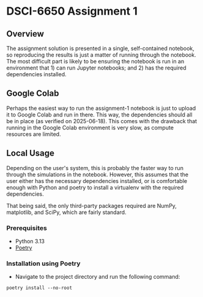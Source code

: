 # DSCI-6650 Assignment 1

## Overview

The assignment solution is presented in a single, self-contained notebook, so reproducing the results is just a matter of running through the notebook. The most difficult part is likely to be ensuring the notebook is run in an environment that 1) can run Jupyter notebooks; and 2) has the required dependencies installed.

## Google Colab

Perhaps the easiest way to run the assignment-1 notebook is just to upload it to Google Colab and run in there. This way, the dependencies should all be in place (as verified on 2025-06-18). This comes with the drawback that running in the Google Colab environment is very slow, as compute resources are limited.

## Local Usage

Depending on the user's system, this is probably the faster way to run through the simulations in the notebook. However, this assumes that the user either has the necessary dependencies installed, or is comfortable enough with Python and poetry to install a virtualenv with the required dependencies.

That being said, the only third-party packages required are NumPy, matplotlib, and SciPy, which are fairly standard.

### Prerequisites

- Python 3.13
- [Poetry](https://python-poetry.org/)

### Installation using Poetry

- Navigate to the project directory and run the following command:

```
poetry install --no-root
```
